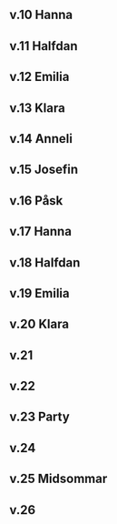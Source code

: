 ## v.10	Hanna
## v.11	Halfdan
## v.12	Emilia
## v.13	Klara
## v.14	Anneli
## v.15	Josefin
## v.16	Påsk
## v.17	Hanna
## v.18	Halfdan
## v.19	Emilia
## v.20	Klara
## v.21	
## v.22	
## v.23	Party
## v.24	
## v.25	Midsommar
## v.26	

